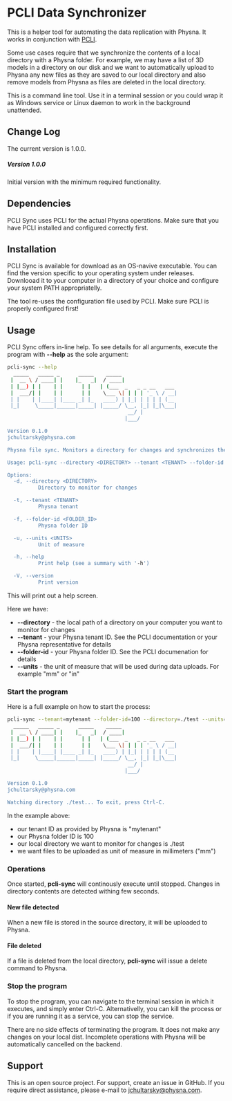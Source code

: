 # PCLI Data Synchronizer

This is a helper tool for automating the data replication with Physna. It works in conjunction with [PCLI](https://github.com/jchultarsky101/pcli).

Some use cases require that we synchronize the contents of a local directory with a Physna folder. For example, 
we may have a list of 3D models in a directory on our disk and we want to automatically upload to Physna any new files as
they are saved to our local directory and also remove models from Physna as files are deleted in the local directory.

This is a command line tool. Use it in a terminal session or you could wrap it as Windows service or Linux daemon to work
in the background unattended.

## Change Log

The current version is 1.0.0.

##### Version 1.0.0

Initial version with the minimum required functionality.

## Dependencies

PCLI Sync uses PCLI for the actual Physna operations. Make sure that you have PCLI installed and configured correctly first.

## Installation

PCLI Sync is available for download as an OS-navive executable. You can find the version specific to your operating system under releases. Downlooad it to your computer in
a directory of your choice and configure your system PATH appropriatelly.

The tool re-uses the configuration file used by PCLI. Make sure PCLI is properly configured first!

## Usage

PCLI Sync offers in-line help. To see details for all arguments, execute the program with **--help** as the sole argument:

````bash
pcli-sync --help
  _____   _____ _      _____    _____
 |  __ \ / ____| |    |_   _|  / ____|
 | |__) | |    | |      | |   | (___  _   _ _ __   ___
 |  ___/| |    | |      | |    \___ \| | | | '_ \ / __|
 | |    | |____| |____ _| |_   ____) | |_| | | | | (__
 |_|     \_____|______|_____| |_____/ \__, |_| |_|\___|
                                       __/ |
                                      |___/

Version 0.1.0
jchultarsky@physna.com

Physna file sync. Monitors a directory for changes and synchronizes the contents with Physna.

Usage: pcli-sync --directory <DIRECTORY> --tenant <TENANT> --folder-id <FOLDER_ID> --units <UNITS>

Options:
  -d, --directory <DIRECTORY>
          Directory to monitor for changes

  -t, --tenant <TENANT>
          Physna tenant

  -f, --folder-id <FOLDER_ID>
          Physna folder ID

  -u, --units <UNITS>
          Unit of measure

  -h, --help
          Print help (see a summary with '-h')

  -V, --version
          Print version
````

This will print out a help screen.

Here we have:

* **--directory** - the local path of a directory on your computer you want to monitor for changes
* **--tenant** - your Physna tenant ID. See the PCLI documentation or your Physna representative for details
* **--folder-id** - your Physna folder ID. See the PCLI documenation for details
* **--units** - the unit of measure that will be used during data uploads. For example "mm" or "in"

### Start the program

Here is a full example on how to start the process:

````bash
pcli-sync --tenant=mytenant --folder-id=100 --directory=./test --units=mm
  _____   _____ _      _____    _____
 |  __ \ / ____| |    |_   _|  / ____|
 | |__) | |    | |      | |   | (___  _   _ _ __   ___
 |  ___/| |    | |      | |    \___ \| | | | '_ \ / __|
 | |    | |____| |____ _| |_   ____) | |_| | | | | (__
 |_|     \_____|______|_____| |_____/ \__, |_| |_|\___|
                                       __/ |
                                      |___/

Version 0.1.0
jchultarsky@physna.com

Watching directory ./test... To exit, press Ctrl-C.
````

In the example above:

* our tenant ID as provided by Physna is "mytenant"
* our Physna folder ID is 100
* our local directory we want to monitor for changes is ./test
* we want files to be uploaded as unit of measure in millimeters ("mm")

### Operations

Once started, **pcli-sync** will continously execute until stopped. Changes in directory contents are detected withing few seconds.

#### New file detected

When a new file is stored in the source directory, it will be uploaded to Physna.

#### File deleted

If a file is deleted from the local directory, **pcli-sync** will issue a delete command to Physna.

### Stop the program

To stop the program, you can navigate to the terminal session in which it executes, and simply enter Ctrl-C. Alternativelly, you can kill the process or 
if you are running it as a service, you can stop the service.

There are no side effects of terminating the program. It does not make any changes on your local dist. Incomplete operations with Physna will be automatically cancelled on the backend.

## Support

This is an open source project. For support, create an issue in GitHub. If you require direct assistance, please e-mail to jchultarsky@physna.com.
